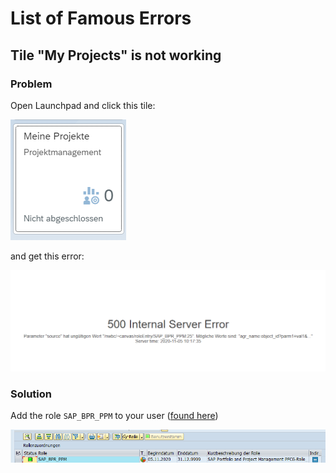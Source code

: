 # List of Famous Errors

## Tile "My Projects" is not working

### Problem

Open Launchpad and click this tile:

![My Projects](img/2020-11-05-11-20-29.png)

and get this error:

![Error Message](img/My_project_error.png)

### Solution

Add the role `SAP_BPR_PPM` to your user ([found here](https://answers.sap.com/questions/221707/uncaughtexception-cxnwbc-solution-manager-72-proje.html))

![Role assigned](img/Role%20SAP_BRP_PPM%20assigned.png)